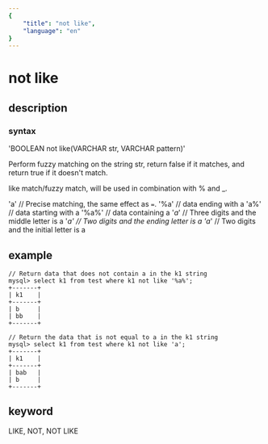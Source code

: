 ```yaml
---
{
    "title": "not like",
    "language": "en"
}
---
```


<!-- 
Licensed to the Apache Software Foundation (ASF) under one
or more contributor license agreements.  See the NOTICE file
distributed with this work for additional information
regarding copyright ownership.  The ASF licenses this file
to you under the Apache License, Version 2.0 (the
"License"); you may not use this file except in compliance
with the License.  You may obtain a copy of the License at

  http://www.apache.org/licenses/LICENSE-2.0

Unless required by applicable law or agreed to in writing,
software distributed under the License is distributed on an
"AS IS" BASIS, WITHOUT WARRANTIES OR CONDITIONS OF ANY
KIND, either express or implied.  See the License for the
specific language governing permissions and limitations
under the License.
-->

# not like
## description
### syntax

'BOOLEAN not like(VARCHAR str, VARCHAR pattern)'

Perform fuzzy matching on the string str, return false if it matches, and return true if it doesn't match.

like match/fuzzy match, will be used in combination with % and _.

'a'   // Precise matching, the same effect as `=`.
'%a'  // data ending with a
'a%'  // data starting with a
'%a%' // data containing a
'_a_' // Three digits and the middle letter is a
'_a'  // Two digits and the ending letter is a
'a_'  // Two digits and the initial letter is a

## example

```
// Return data that does not contain a in the k1 string
mysql> select k1 from test where k1 not like '%a%';
+-------+
| k1    |
+-------+
| b     |
| bb    |
+-------+

// Return the data that is not equal to a in the k1 string
mysql> select k1 from test where k1 not like 'a';
+-------+
| k1    |
+-------+
| bab   |
| b     |
+-------+
```

## keyword
LIKE, NOT, NOT LIKE
